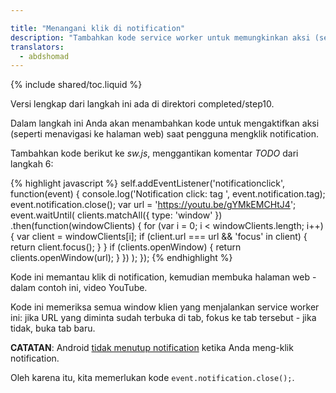 ```yaml
---

title: "Menangani klik di notification"
description: "Tambahkan kode service worker untuk memungkinkan aksi (seperti navigasi ke halaman web) saat pengguna mengklik notification."
translators:
  - abdshomad
---
```


{% include shared/toc.liquid %}

Versi lengkap dari langkah ini ada di direktori completed/step10.

Dalam langkah ini Anda akan menambahkan kode untuk mengaktifkan aksi (seperti menavigasi ke halaman web) saat pengguna mengklik notification.

Tambahkan kode berikut ke _sw.js_, menggantikan komentar _TODO_ dari langkah 
6:

{% highlight javascript %}
self.addEventListener('notificationclick', function(event) {
    console.log('Notification click: tag ', event.notification.tag);
    event.notification.close();
    var url = 'https://youtu.be/gYMkEMCHtJ4';
    event.waitUntil(
        clients.matchAll({
            type: 'window'
        })
        .then(function(windowClients) {
            for (var i = 0; i < windowClients.length; i++) {
                var client = windowClients[i];
                if (client.url === url && 'focus' in client) {
                    return client.focus();
                }
            }
            if (clients.openWindow) {
                return clients.openWindow(url);
            }
        })
    );
});
{% endhighlight %}

Kode ini memantau klik di notification, kemudian membuka halaman web - dalam contoh ini, video YouTube.

Kode ini memeriksa semua window klien yang menjalankan service worker ini: jika URL yang diminta sudah terbuka di tab, fokus ke tab tersebut - jika tidak, buka tab baru.

**CATATAN**: Android [tidak menutup notification](https://crbug.com/463146) ketika Anda meng-klik notification.

Oleh karena itu, kita memerlukan kode `event.notification.close();`.
